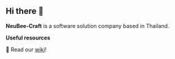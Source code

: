 ## Hi there 👋

**NeuBee-Craft** is a software solution company based in Thailand.

**Useful resources**

🍿 Read our [wiki](https://github.com/NeuBee-Craft/.github/wiki)!
